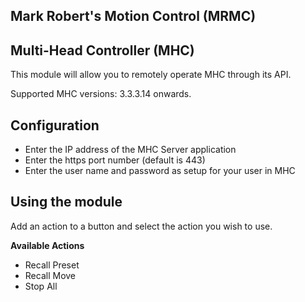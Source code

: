 ## Mark Robert's Motion Control (MRMC) 
## Multi-Head Controller (MHC)

This module will allow you to remotely operate MHC through its API.

Supported MHC versions: 3.3.3.14 onwards.

## Configuration

- Enter the IP address of the MHC Server application
- Enter the https port number (default is 443)
- Enter the user name and password as setup for your user in MHC

## Using the module

Add an action to a button and select the action you wish to use.

**Available Actions**

- Recall Preset
- Recall Move
- Stop All
